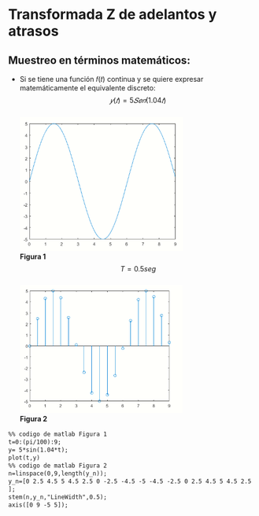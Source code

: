 # Transformada Z de adelantos y atrasos
## Muestreo en términos matemáticos:
* Si se tiene una función 𝑓(𝑡) continua y se quiere expresar <br> matemáticamente el equivalente discreto:<br>
$$𝑦(𝑡)= 5𝑆𝑒𝑛(1.04𝑡)$$<br>
![](Imagenes/FuncionSeno.PNG)<br>
**Figura 1**<br> $$T=0.5 seg$$<br>
![](Imagenes/FuncionDiscretaSeno.PNG)<br>
**Figura 2**

```
%% codigo de matlab Figura 1
t=0:(pi/100):9;
y= 5*sin(1.04*t);
plot(t,y)
%% codigo de matlab Figura 2
n=linspace(0,9,length(y_n));
y_n=[0 2.5 4.5 5 4.5 2.5 0 -2.5 -4.5 -5 -4.5 -2.5 0 2.5 4.5 5 4.5 2.5 ];
stem(n,y_n,"LineWidth",0.5);
axis([0 9 -5 5]);
```

